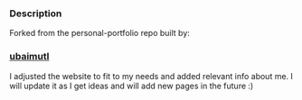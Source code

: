 ### Description

Forked from the personal-portfolio repo built by:

### [ubaimutl](https://ubaimutl.github.io/react-portfolio/)

I adjusted the website to fit to my needs and added relevant info about me. I will update it as I get ideas and will add new pages in the future :)

